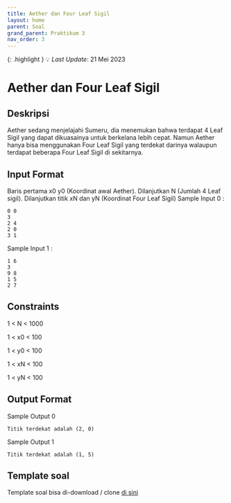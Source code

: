 ```yaml
---
title: Aether dan Four Leaf Sigil
layout: home
parent: Soal
grand_parent: Praktikum 3
nav_order: 3
---
```


{: .highlight }
💡 _Last Update_: 21 Mei 2023

# Aether dan Four Leaf Sigil

## Deskripsi

Aether sedang menjelajahi Sumeru, dia menemukan bahwa terdapat 4 Leaf Sigil yang dapat dikuasainya untuk berkelana lebih cepat. Namun Aether hanya bisa menggunakan Four Leaf Sigil yang terdekat darinya walaupun terdapat beberapa Four Leaf Sigil di sekitarnya.

## Input Format

Baris pertama x0 y0 (Koordinat awal Aether). Dilanjutkan N (Jumlah 4
Leaf sigil). Dilanjutkan titik xN dan yN (Koordinat Four Leaf Sigil)
Sample Input 0 :

```
0 0
3
2 4
2 0
3 1
```

Sample Input 1 :

```
1 6
3
9 8
1 5
2 7
```

## Constraints

1 < N < 1000

1 < x0 < 100

1 < y0 < 100

1 < xN < 100

1 < yN < 100

## Output Format

Sample Output 0

```
Titik terdekat adalah (2, 0)
```

Sample Output 1

```
Titik terdekat adalah (1, 5)
```

## Template soal

Template soal bisa di-download / clone [di sini](https://github.com/wannn-one/template-praktikum-prolan)
